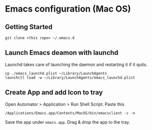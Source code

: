 # Emacs configuration (Mac OS)

## Getting Started

```
git clone <this repo> ~/.emacs.d
```

## Launch Emacs deamon with launchd
Launchd takes care of launching the daemon and restarting it if it quits.
```
cp ./emacs_launchd.plist ~/Library/LaunchAgents
launchctl load -w ~/Library/LaunchAgents/emacs_launchd.plist
```
## Create App and add Icon to tray
Open Automator > Application > Run Shell Script. Paste this

```
/Applications/Emacs.app/Contents/MacOS/bin/emacsclient -c -n
```
Save the app under `emacs.app`. Drag & drop the app to the tray.

